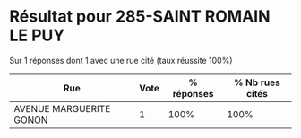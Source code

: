 # Résultat pour 285-SAINT ROMAIN LE PUY

Sur 1 réponses dont 1 avec une rue cité (taux réussite 100%)

| Rue | Vote | % réponses | % Nb rues cités|
|-----|------|------------|----------------|
| AVENUE MARGUERITE GONON | 1 | 100% | 100%|
